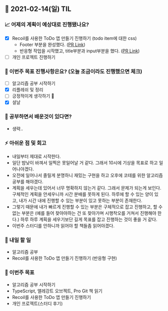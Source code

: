 ## 📆 2021-02-14(일) TIL

### 📈 어제의 계획이 예상대로 진행됐나요?
- [x] Recoil를 사용한 ToDo 앱 만들기 진행하기 (todo item에 대한 css)
  - Footer 부분을 완성했다. ([PR Link](https://github.com/saseungmin/Recoil_ToDo/pull/31))
  - 반응형 작업을 시작했고, title부분과 input부분을 했다. ([PR Link](https://github.com/saseungmin/Recoil_ToDo/pull/32))
- [ ] 개인 프로젝트 진행하기

### 🦄 이번주 목표 진행사항은요? (오늘 조금이라도 진행했으면 체크)
- [ ] 알고리즘 공부 시작하기
- [x] 리플레쉬 및 정리
- [ ] 긍정적이게 생각하기 😤
- [x] 설날

### 🤔 공부하면서 배운것이 있다면?
- 생략..

### ⚡ 아쉬운 점 및 회고
- 내일부터 제대로 시작한다.
- 일단 밤낮이 바껴서 일찍은 못일어날 거 같다. 그래서 10시에 기상을 목표로 하고 일어나야겠다.
- 오전에 일어나서 졸릴게 분명하니 재밌는 구현을 하고 오후에 코테를 위한 알고리즘 공부를 해야겠다.
- 계획을 세우는데 있어서 너무 명확하지 않는거 같다. 그래서 문제가 되는게 보인다. 구체적인 계획을 안세우니까 시간 분배를 못하게 된다. 하루에 할 수 있는 양이 있고, 내가 시간 내에 진행할 수 있는 부분이 있고 못하는 부분이 존재한다.
- 그렇기 때문에 내가 빠르게 진행할 수 있는 부분은 구체적으로 잡고 진행하고, 할 수 없는 부분은 (예를 들어 찾아야하는 건 또 찾아가며 시행착오를 거쳐서 진행해야 한다.) 하루 하루 계획을 세우기보단 길게 목표를 잡고 진행하는 것이 좋을 거 같다.
- 이번주 스터디를 안하니까 읽어야 할 책들좀 읽어야겠다.

### 🚀 내일 할 일
- 알고리즘 공부
- Recoil를 사용한 ToDo 앱 만들기 진행하기 (반응형 구현)

### 🎯 이번주 목표
- 알고리즘 공부 시작하기
- TypeScript, 앨레강트 오브젝트, Pro Git 책 읽기
- Recoil를 사용한 ToDo 앱 만들기 진행하기
- 개인 프로젝트(스터디 후기)